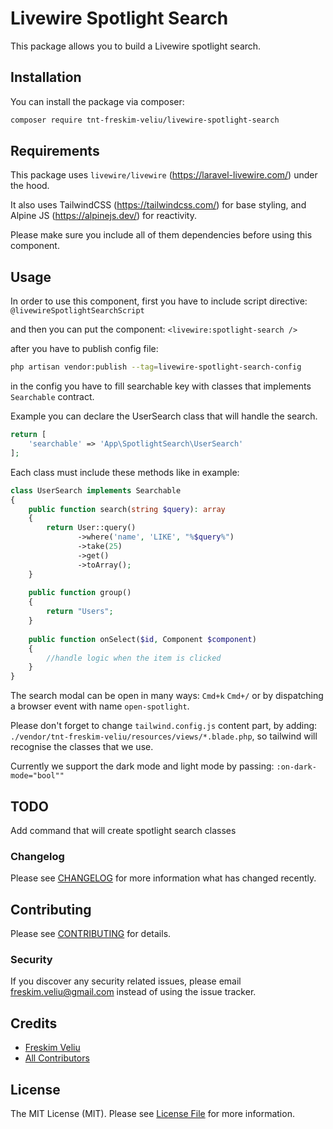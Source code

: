 # Livewire Spotlight Search

This package allows you to build a Livewire spotlight search.

## Installation

You can install the package via composer:

```bash
composer require tnt-freskim-veliu/livewire-spotlight-search
```

## Requirements

This package uses `livewire/livewire` (https://laravel-livewire.com/) under the hood.

It also uses TailwindCSS (https://tailwindcss.com/) for base styling, and Alpine JS (https://alpinejs.dev/) for reactivity.

Please make sure you include all of them dependencies before using this component.

## Usage

In order to use this component, first you have to include script directive:
`@livewireSpotlightSearchScript`

and then you can put the component: `<livewire:spotlight-search />`

after you have to publish config file:
``` bash
php artisan vendor:publish --tag=livewire-spotlight-search-config
```
in the config you have to fill searchable key with classes that implements ``Searchable`` contract.

Example you can declare the UserSearch class that will handle the search.
``` php
return [
    'searchable' => 'App\SpotlightSearch\UserSearch'
];
```

Each class must include these methods like in example:

``` php
class UserSearch implements Searchable
{
    public function search(string $query): array
    {
        return User::query()
               ->where('name', 'LIKE', "%$query%")
               ->take(25)
               ->get()
               ->toArray();
    }
    
    public function group()
    {
        return "Users";
    }
    
    public function onSelect($id, Component $component)
    {
        //handle logic when the item is clicked
    }
}
```

The search modal can be open in many ways: 
``Cmd+k``
``Cmd+/`` or by dispatching a browser event with name `open-spotlight`.

Please don't forget to change `tailwind.config.js` content part, by adding:
`./vendor/tnt-freskim-veliu/resources/views/*.blade.php`, so tailwind will recognise the classes that we use.

Currently we support the dark mode and light mode by passing:
`:on-dark-mode="bool""`

## TODO
Add command that will create spotlight search classes

### Changelog

Please see [CHANGELOG](CHANGELOG.md) for more information what has changed recently.

## Contributing

Please see [CONTRIBUTING](CONTRIBUTING.md) for details.

### Security

If you discover any security related issues, please email freskim.veliu@gmail.com instead of using the issue tracker.

## Credits

- [Freskim Veliu](https://github.com/tnt-freskim-veliu)
- [All Contributors](../../contributors)

## License

The MIT License (MIT). Please see [License File](LICENSE.md) for more information.
